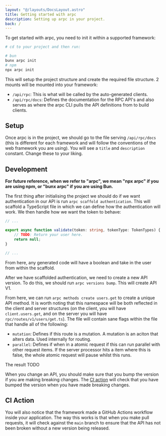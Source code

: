 ```yaml
---
layout: "@/layouts/DocsLayout.astro"
title: Getting started with arpc
description: Setting up arpc in your project.
back: /
---
```


To get started with arpc, you need to init it within a supported framework:

```bash
# cd to your project and then run:

# bun
bunx arpc init
# npm
npx arpc init
```

This will setup the project structure and create the required file structure. 2 mounts will be mounted into your framework:

- `/api/rpc`: This is what will be called by the auto-generated clients.
- `/api/rpc/docs`: Defines the documentation for the RPC API's and also serves as where the arpc CLI pulls the API definitions from to build clients.

## Setup

Once arpc is in the project, we should go to the file serving `/api/rpc/docs` (this is different for each framework and will follow the conventions of the web framework you are using). You will see a `title` and `description` constant. Change these to your liking.

## Development

**For future reference, when we refer to "arpc", we mean "npx arpc" if you are using npm, or "bunx arpc" if you are using Bun.**

The first thing after initialising the project we should do if we want authentication in our API is run `arpc scaffold authentication`. This will scaffold a TypeScript file in which we can define how the authentication will work. We then handle how we want the token to behave:

```ts
// ...

export async function validate(token: string, tokenType: TokenTypes) {
    // TODO: Return your user here.
    return null;
}

// ...
```

From here, any generated code will have a boolean and take in the user from within the scaffold.

After we have scaffolded authentication, we need to create a new API version. To do this, we should run `arpc versions bump`. This will create API V1.

From here, we can run `arpc methods create users.get` to create a unique API method. It is worth noting that this namespace will be both reflected in the client and server structures (on the client, you will have `client.users.get`, and on the server you will have `rpc/routes/v1/users/get.ts`). The file will contain sane flags within the file that handle all of the following:

- `mutation`: Defines if this route is a mutation. A mutation is an aciton that alters data. Used internally for routing.
- `parallel`: Defines if when in a atomic request if this can run parallel with other request items. If the server processor hits a item where this is false, the whole atomic request will pause whilst this runs.

The result TODO

When you change an API, you should make sure that you bump the version if you are making breaking changes. The [CI action](#ci-action) will check that you have bumped the version when you have made breaking changes.

## CI Action

You will also notice that the framework made a GitHub Actions workflow inside your application. The way this works is that when you make pull requests, it will check against the `main` branch to ensure that the API has not been broken without a new version being released.
